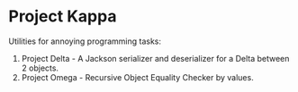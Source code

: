 # Project Kappa

Utilities for annoying programming tasks:
1) Project Delta - A Jackson serializer and deserializer for a Delta between 2 objects.
2) Project Omega - Recursive Object Equality Checker by values.